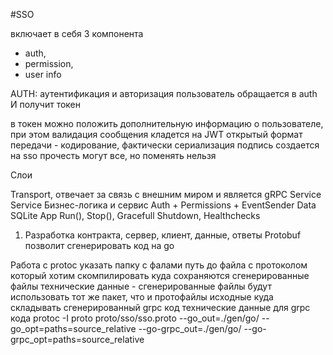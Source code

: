 #SSO

включает в себя 3 компонента 
 - auth, 
 - permission, 
 - user info 

 AUTH: аутентификация и авторизация 
 пользователь обращается в auth И получит токен 

 в токен можно положить дополнительную информацию о пользователе, при этом валидация сообщения кладется на JWT
 открытый формат передачи - кодирование, фактически сериализация 
 подпись создается на sso 
 прочесть могут все, но поменять нельзя 


 

Слои

 Transport, отвечает за связь с внешним миром и является gRPC Service 
 Service    Бизнес-логика и сервис Auth  + Permissions + EventSender 
 Data       SQLite 
 App        Run(), Stop(), Gracefull Shutdown, Healthchecks 

1) Разработка контракта, сервер, клиент, данные, ответы 
Protobuf позволит сгенерировать код на go 

Работа с protoc 
указать папку с фалами 
путь до файла с протоколом который хотим скомпилировать 
куда сохраняются сгенерированные файлы 
технические данные - сгенерированные файлы будут использовать тот же пакет, что и протофайлы исходные 
куда складывать сгенерированный grpc код 
технические данные для grpc кода 
protoc -I proto proto/sso/sso.proto --go_out=./gen/go/ --go_opt=paths=source_relative --go-grpc_out=./gen/go/ --go-grpc_opt=paths=source_relative

